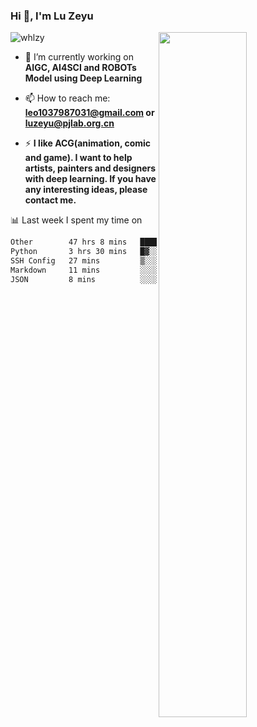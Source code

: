 ### Hi 👋, I'm Lu Zeyu

<img src="https://komarev.com/ghpvc/?username=whlzy&label=Profile%20views&color=0e75b6&style=flat" alt="whlzy" />
<img align="right" width="53%" src="https://github-readme-stats.vercel.app/api?username=whlzy&show_icons=true">

- 🔭 I’m currently working on **AIGC, AI4SCI and ROBOTs Model using Deep Learning**

- 📫 How to reach me: **leo1037987031@gmail.com or luzeyu@pjlab.org.cn**

- ⚡ **I like ACG(animation, comic and game). I want to help artists, painters and designers with deep learning. If you have any interesting ideas, please contact me.**

📊 Last week I spent my time on

<!--START_SECTION:waka-->

```txt
Other        47 hrs 8 mins   ███████████████████████░░   91.58 %
Python       3 hrs 30 mins   █▓░░░░░░░░░░░░░░░░░░░░░░░   06.82 %
SSH Config   27 mins         ▒░░░░░░░░░░░░░░░░░░░░░░░░   00.88 %
Markdown     11 mins         ░░░░░░░░░░░░░░░░░░░░░░░░░   00.36 %
JSON         8 mins          ░░░░░░░░░░░░░░░░░░░░░░░░░   00.26 %
```

<!--END_SECTION:waka-->


